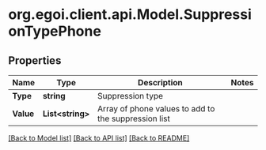 
# org.egoi.client.api.Model.SuppressionTypePhone

## Properties

Name | Type | Description | Notes
------------ | ------------- | ------------- | -------------
**Type** | **string** | Suppression type | 
**Value** | **List&lt;string&gt;** | Array of phone values to add to the suppression list | 

[[Back to Model list]](../README.md#documentation-for-models)
[[Back to API list]](../README.md#documentation-for-api-endpoints)
[[Back to README]](../README.md)

